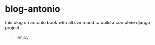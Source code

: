 # blog-antonio

this blog on antonio book with all command to build a complete django project.
> enjoy
